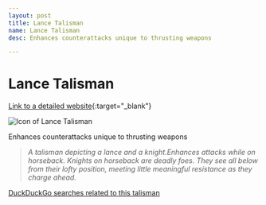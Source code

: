 ```yaml
---
layout: post
title: Lance Talisman
name: Lance Talisman
desc: Enhances counterattacks unique to thrusting weapons

---
```

# Lance Talisman
[Link to a detailed website](https://eldenring.wiki.fextralife.com/Lance+Talisman){:target="_blank"}

![Icon of Lance Talisman](https://eldenring.wiki.fextralife.com/file/Elden-Ring/lance_talisman_talisman_elden_ring_wiki_guide_200px.png)

Enhances counterattacks unique to thrusting weapons

>*A talisman depicting a lance and a knight.Enhances attacks while on horseback. Knights on horseback are deadly foes. They see all below from their lofty position, meeting little meaningful resistance as they charge ahead.*

[DuckDuckGo searches related to this talisman]({{site.baseurl}}/searches/LanceTalisman)


